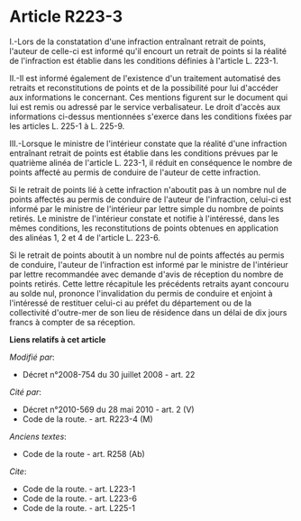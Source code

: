 # Article R223-3

I.-Lors de la constatation d'une infraction entraînant retrait de points, l'auteur de celle-ci est informé qu'il encourt un
retrait de points si la réalité de l'infraction est établie dans les conditions définies à l'article L. 223-1. 

II.-Il est informé également de l'existence d'un traitement automatisé des retraits et reconstitutions de points et de la
possibilité pour lui d'accéder aux informations le concernant. Ces mentions figurent sur le document qui lui est remis ou
adressé par le service verbalisateur. Le droit d'accès aux informations ci-dessus mentionnées s'exerce dans les conditions
fixées par les articles L. 225-1 à L. 225-9. 

III.-Lorsque le ministre de l'intérieur constate que la réalité d'une infraction entraînant retrait de points est établie
dans les conditions prévues par le quatrième alinéa de l'article L. 223-1, il réduit en conséquence le nombre de points
affecté au permis de conduire de l'auteur de cette infraction. 

Si le retrait de points lié à cette infraction n'aboutit pas à un nombre nul de points affectés au permis de conduire de
l'auteur de l'infraction, celui-ci est informé par le ministre de l'intérieur par lettre simple du nombre de points retirés.
Le ministre de l'intérieur constate et notifie à l'intéressé, dans les mêmes conditions, les reconstitutions de points
obtenues en application des alinéas 1, 2 et 4 de l'article L. 223-6.

Si le retrait de points aboutit à un nombre nul de points affectés au permis de conduire, l'auteur de l'infraction est
informé par le ministre de l'intérieur par lettre recommandée avec demande d'avis de réception du nombre de points retirés.
Cette lettre récapitule les précédents retraits ayant concouru au solde nul, prononce l'invalidation du permis de conduire et
enjoint à l'intéressé de restituer celui-ci au préfet du département ou de la collectivité d'outre-mer de son lieu de
résidence dans un délai de dix jours francs à compter de sa réception.

**Liens relatifs à cet article**

_Modifié par_:

  - Décret n°2008-754 du 30 juillet 2008 - art. 22

_Cité par_:

  - Décret n°2010-569 du 28 mai 2010 - art. 2 (V)
  - Code de la route. - art. R223-4 (M)

_Anciens textes_:

  - Code de la route - art. R258 (Ab)

_Cite_:

  - Code de la route. - art. L223-1
  - Code de la route. - art. L223-6
  - Code de la route. - art. L225-1
